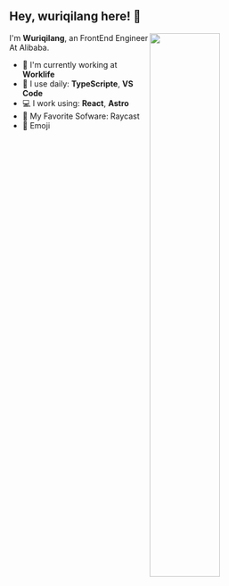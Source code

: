 ## Hey, wuriqilang here! :wave:

<picture>
    <source media="(prefers-color-scheme: dark)" srcset="https://github-readme-stats-ouuan.vercel.app/api?username=wuriqilang&theme=dark&show_icons=true">
    <img align="right" width="50%" src="https://github-readme-stats-ouuan.vercel.app/api?username=wuriqilang&show_icons=true">
</picture>

I'm **Wuriqilang**, an FrontEnd Engineer At Alibaba.

- 🏢 I'm currently working at **Worklife**
- 🚀 I use daily: **TypeScripte**, **VS Code**
- 💻 I work using: **React**, **Astro**
- 🐑 My Favorite Sofware: Raycast
- 🐰 Emoji
